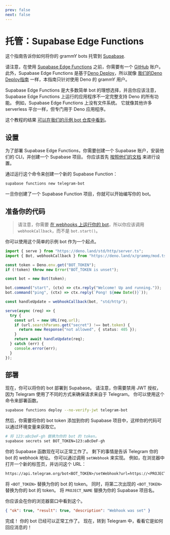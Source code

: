 ```yaml
---
prev: false
next: false
---
```


# 托管：Supabase Edge Functions

这个指南告诉你如何将你的 grammY bots 托管到 [Supabase](https://supabase.com/).

请注意，在使用 [Supabase Edge Functions](https://supabase.com/docs/guides/functions/quickstart) 之前，你需要有一个 [GitHub](https://github.com) 账户。
此外，Supabase Edge Functions 是基于[Deno Deploy](https://deno.com/deploy)，所以就像 [我们的Deno Deploy指南](./deno-deploy) 一样，本指南只针对使用 Deno 的 grammY 用户。

Supabase Edge Functions 是大多数简单 bot 的理想选择，并且你应该注意，Supabase Edge Functions 上运行的应用程序不一定完整支持 Deno 的所有功能。
例如，Supabase Edge Functions 上没有文件系统。
它就像其他许多 serverless 平台一样，但专门用于 Deno 应用程序。

这个教程的结果 [可以在我们的示例 bot 仓库中看到](https://github.com/grammyjs/examples/tree/main/supabase-edge-functions)。

## 设置

为了部署 Supabase Edge Functions，你需要创建一个 Supabase 账户，安装他们的 CLI，并创建一个 Supabase 项目。
你应该首先 [按照他们的文档](https://supabase.com/docs/guides/functions/quickstart#prerequisites) 来进行设置。

通过运行这个命令来创建一个新的 Supabase Function：

```sh
supabase functions new telegram-bot
```

一旦你创建了一个 Supabase Function 项目，你就可以开始编写你的 bot。

## 准备你的代码

> 请注意，你需要 [在 webhooks 上运行你的 bot](../guide/deployment-types#如何使用-webhooks)，所以你应该调用 `webhookCallback`，而不是 `bot.start()`。

你可以使用这个简单的示例 bot 作为一个起点。

```ts
import { serve } from "https://deno.land/std/http/server.ts";
import { Bot, webhookCallback } from "https://deno.land/x/grammy/mod.ts";

const token = Deno.env.get("BOT_TOKEN");
if (!token) throw new Error("BOT_TOKEN is unset");

const bot = new Bot(token);

bot.command("start", (ctx) => ctx.reply("Welcome! Up and running."));
bot.command("ping", (ctx) => ctx.reply(`Pong! ${new Date()}`));

const handleUpdate = webhookCallback(bot, "std/http");

serve(async (req) => {
  try {
    const url = new URL(req.url);
    if (url.searchParams.get("secret") !== bot.token) {
      return new Response("not allowed", { status: 405 });
    }
    return await handleUpdate(req);
  } catch (err) {
    console.error(err);
  }
});
```

## 部署

现在，你可以将你的 bot 部署到 Supabase。
请注意，你需要禁用 JWT 授权，因为 Telegram 使用了不同的方式来确保请求来自于 Telegram。
你可以使用这个命令来部署函数。

```sh
supabase functions deploy --no-verify-jwt telegram-bot
```

然后，你需要将你的 bot token 添加到你的 Supabase 项目中，这样你的代码可以通过环境变量来获取它。

```sh
# 将 123:aBcDeF-gh 替换为你的 bot 的 token。
supabase secrets set BOT_TOKEN=123:aBcDeF-gh
```

你的 Supabase 函数现在可以正常工作了。
剩下的事情是告诉 Telegram 你的 bot 的 webhook 地址。
你可以通过调用 `setWebhook` 来实现。
例如，在浏览器中打开一个新的标签页，并访问这个 URL：

```txt
https://api.telegram.org/bot<BOT_TOKEN>/setWebhook?url=https://<PROJECT_NAME>.functions.supabase.co/telegram-bot?secret=<BOT_TOKEN>
```

将 `<BOT_TOKEN>` 替换为你的 bot 的 token。
同时，将第二次出现的 `<BOT_TOKEN>` 替换为你的 bot 的 token。
将 `PROJECT_NAME` 替换为你的 Supabase 项目名。

你应该会在你的浏览器窗口中看到这个。

```json
{ "ok": true, "result": true, "description": "Webhook was set" }
```

完成！
你的 bot 已经可以正常工作了。
现在，转到 Telegram 中，看看它是如何回应消息的！
